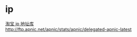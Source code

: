 # ip

[淘宝 ip 地址库](https://ip.taobao.com/accurancy)  
http://ftp.apnic.net/apnic/stats/apnic/delegated-apnic-latest
